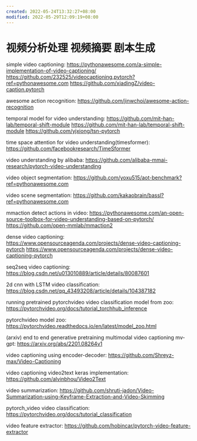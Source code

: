 ```yaml
---
created: 2022-05-24T13:32:27+08:00
modified: 2022-05-29T12:09:19+08:00
---
```


# 视频分析处理 视频摘要 剧本生成

simple video captioning:
https://pythonawesome.com/a-simple-implementation-of-video-captioning/
https://github.com/232525/videocaptioning.pytorch?ref=pythonawesome.com
https://github.com/xiadingZ/video-caption.pytorch

awesome action recognition:
https://github.com/jinwchoi/awesome-action-recognition

temporal model for video understanding:
https://github.com/mit-han-lab/temporal-shift-module
https://github.com/mit-han-lab/temporal-shift-module
 https://github.com/yjxiong/tsn-pytorch

time space attention for video understanding(timesformer):
https://github.com/facebookresearch/TimeSformer

video understanding by alibaba:
https://github.com/alibaba-mmai-research/pytorch-video-understanding

video object segmentation:
https://github.com/yoxu515/aot-benchmark?ref=pythonawesome.com

video scene segmentation:
https://github.com/kakaobrain/bassl?ref=pythonawesome.com

mmaction detect actions in video:
https://pythonawesome.com/an-open-source-toolbox-for-video-understanding-based-on-pytorch/
https://github.com/open-mmlab/mmaction2

dense video captioning:
https://www.opensourceagenda.com/projects/dense-video-captioning-pytorch
https://www.opensourceagenda.com/projects/dense-video-captioning-pytorch

seq2seq video captioning:
https://blog.csdn.net/u013010889/article/details/80087601

2d cnn with LSTM video classification:
https://blog.csdn.net/qq_43493208/article/details/104387182

running pretrained pytorchvideo video classification model from zoo:
https://pytorchvideo.org/docs/tutorial_torchhub_inference

pytorchvideo model zoo:
https://pytorchvideo.readthedocs.io/en/latest/model_zoo.html

(arxiv) end to end generative pretraining multimodal video captioning mv-gpt:
https://arxiv.org/abs/2201.08264v1

video captioning using encoder-decoder:
https://github.com/Shreyz-max/Video-Captioning

video captioning video2text keras implementation:
https://github.com/alvinbhou/Video2Text

video summarization:
https://github.com/shruti-jadon/Video-Summarization-using-Keyframe-Extraction-and-Video-Skimming

pytorch_video video classification:
https://pytorchvideo.org/docs/tutorial_classification

video feature extractor:
https://github.com/hobincar/pytorch-video-feature-extractor
